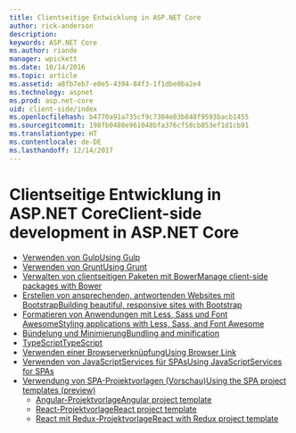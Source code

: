 ```yaml
---
title: Clientseitige Entwicklung in ASP.NET Core
author: rick-anderson
description: 
keywords: ASP.NET Core
ms.author: riande
manager: wpickett
ms.date: 10/14/2016
ms.topic: article
ms.assetid: a8fb7eb7-e0e5-4394-84f3-1f1dbe0ba2e4
ms.technology: aspnet
ms.prod: asp.net-core
uid: client-side/index
ms.openlocfilehash: b4770a91a735cf9c7304e03b848f9593bacb1455
ms.sourcegitcommit: 198fb0488e961048bfa376cf58cb853ef1d1cb91
ms.translationtype: HT
ms.contentlocale: de-DE
ms.lasthandoff: 12/14/2017
---
```

# <a name="client-side-development-in-aspnet-core"></a><span data-ttu-id="f5edd-103">Clientseitige Entwicklung in ASP.NET Core</span><span class="sxs-lookup"><span data-stu-id="f5edd-103">Client-side development in ASP.NET Core</span></span>

- [<span data-ttu-id="f5edd-104">Verwenden von Gulp</span><span class="sxs-lookup"><span data-stu-id="f5edd-104">Using Gulp</span></span>](xref:client-side/using-gulp)
- [<span data-ttu-id="f5edd-105">Verwenden von Grunt</span><span class="sxs-lookup"><span data-stu-id="f5edd-105">Using Grunt</span></span>](xref:client-side/using-grunt)
- [<span data-ttu-id="f5edd-106">Verwalten von clientseitigen Paketen mit Bower</span><span class="sxs-lookup"><span data-stu-id="f5edd-106">Manage client-side packages with Bower</span></span>](xref:client-side/bower)
- [<span data-ttu-id="f5edd-107">Erstellen von ansprechenden, antwortenden Websites mit Bootstrap</span><span class="sxs-lookup"><span data-stu-id="f5edd-107">Building beautiful, responsive sites with Bootstrap</span></span>](xref:client-side/bootstrap)
- [<span data-ttu-id="f5edd-108">Formatieren von Anwendungen mit Less, Sass und Font Awesome</span><span class="sxs-lookup"><span data-stu-id="f5edd-108">Styling applications with Less, Sass, and Font Awesome</span></span>](xref:client-side/less-sass-fa)
- [<span data-ttu-id="f5edd-109">Bündelung und Minimierung</span><span class="sxs-lookup"><span data-stu-id="f5edd-109">Bundling and minification</span></span>](xref:client-side/bundling-and-minification)
- [<span data-ttu-id="f5edd-110">TypeScript</span><span class="sxs-lookup"><span data-stu-id="f5edd-110">TypeScript</span></span>](https://www.typescriptlang.org/docs/handbook/asp-net-core.html)
- [<span data-ttu-id="f5edd-111">Verwenden einer Browserverknüpfung</span><span class="sxs-lookup"><span data-stu-id="f5edd-111">Using Browser Link</span></span>](xref:client-side/using-browserlink)
- [<span data-ttu-id="f5edd-112">Verwenden von JavaScriptServices für SPAs</span><span class="sxs-lookup"><span data-stu-id="f5edd-112">Using JavaScriptServices for SPAs</span></span>](xref:client-side/spa-services)
- [<span data-ttu-id="f5edd-113">Verwendung von SPA-Projektvorlagen (Vorschau)</span><span class="sxs-lookup"><span data-stu-id="f5edd-113">Using the SPA project templates (preview)</span></span>](xref:spa/index)
    - [<span data-ttu-id="f5edd-114">Angular-Projektvorlage</span><span class="sxs-lookup"><span data-stu-id="f5edd-114">Angular project template</span></span>](xref:spa/angular)
    - [<span data-ttu-id="f5edd-115">React-Projektvorlage</span><span class="sxs-lookup"><span data-stu-id="f5edd-115">React project template</span></span>](xref:spa/react)
    - [<span data-ttu-id="f5edd-116">React mit Redux-Projektvorlage</span><span class="sxs-lookup"><span data-stu-id="f5edd-116">React with Redux project template</span></span>](xref:spa/react-with-redux)
